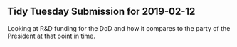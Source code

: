## Tidy Tuesday Submission for 2019-02-12

Looking at R&D funding for the DoD and how it compares to the party of the President at that point in time.
